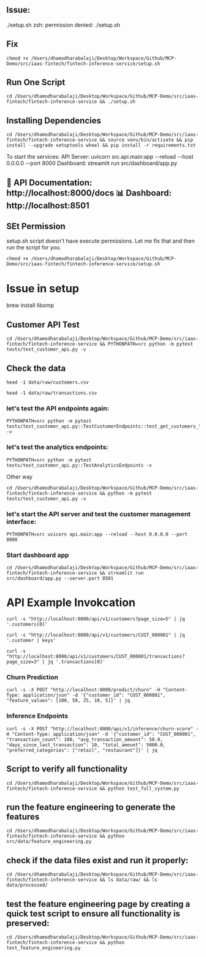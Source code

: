 ## Issue:

./setup.sh
zsh: permission denied: ./setup.sh

## Fix
```
chmod +x /Users/dhamodharabalaji/Desktop/Workspace/Github/MCP-Demo/src/iaas-fintech/fintech-inference-service/setup.sh
```

## Run One Script
```
cd /Users/dhamodharabalaji/Desktop/Workspace/Github/MCP-Demo/src/iaas-fintech/fintech-inference-service && ./setup.sh
```

## Installing Dependencies

```
cd /Users/dhamodharabalaji/Desktop/Workspace/Github/MCP-Demo/src/iaas-fintech/fintech-inference-service && source venv/bin/activate && pip install --upgrade setuptools wheel && pip install -r requirements.txt
```

 To start the services:
   API Server:  uvicorn src.api.main:app --reload --host 0.0.0.0 --port 8000
   Dashboard:   streamlit run src/dashboard/app.py

📖 API Documentation: http://localhost:8000/docs
📊 Dashboard:         http://localhost:8501
---


## SEt Permission

setup.sh script doesn't have execute permissions. Let me fix that and then run the script for you.

```
chmod +x /Users/dhamodharabalaji/Desktop/Workspace/Github/MCP-Demo/src/iaas-fintech/fintech-inference-service/setup.sh
```


# Issue in setup


brew install libomp


## Customer API Test

```
cd /Users/dhamodharabalaji/Desktop/Workspace/Github/MCP-Demo/src/iaas-fintech/fintech-inference-service && PYTHONPATH=src python -m pytest tests/test_customer_api.py -v
```

## Check the data

```
head -1 data/raw/customers.csv
```

```
head -1 data/raw/transactions.csv
```

### let's test the API endpoints again:

```
PYTHONPATH=src python -m pytest tests/test_customer_api.py::TestCustomerEndpoints::test_get_customers_list -v
```

### let's test the analytics endpoints:
```
PYTHONPATH=src python -m pytest tests/test_customer_api.py::TestAnalyticsEndpoints -v
```

Other way

```
cd /Users/dhamodharabalaji/Desktop/Workspace/Github/MCP-Demo/src/iaas-fintech/fintech-inference-service && python -m pytest tests/test_customer_api.py -v
```

### let's start the API server and test the customer management interface:
```
PYTHONPATH=src uvicorn api.main:app --reload --host 0.0.0.0 --port 8000
```


### Start dashboard app
```
cd /Users/dhamodharabalaji/Desktop/Workspace/Github/MCP-Demo/src/iaas-fintech/fintech-inference-service && streamlit run src/dashboard/app.py --server.port 8501
```



# API Example Invokcation

```
curl -s "http://localhost:8000/api/v1/customers?page_size=5" | jq '.customers[0]'
```

```
curl -s "http://localhost:8000/api/v1/customers/CUST_000001" | jq '.customer | keys'
```

```
curl -s "http://localhost:8000/api/v1/customers/CUST_000001/transactions?page_size=3" | jq '.transactions[0]'
```

### Churn Prediction
```
curl -s -X POST "http://localhost:8000/predict/churn" -H "Content-Type: application/json" -d '{"customer_id": "CUST_000001", "feature_values": [100, 50, 25, 10, 5]}' | jq
```


### Inference Endpoints
```
curl -s -X POST "http://localhost:8000/api/v1/inference/churn-score" -H "Content-Type: application/json" -d '{"customer_id": "CUST_000001", "transaction_count": 100, "avg_transaction_amount": 50.0, "days_since_last_transaction": 10, "total_amount": 5000.0, "preferred_categories": ["retail", "restaurant"]}' | jq
```


## Script to verify all functionality
```
cd /Users/dhamodharabalaji/Desktop/Workspace/Github/MCP-Demo/src/iaas-fintech/fintech-inference-service && python test_full_system.py
```


## run the feature engineering to generate the features 
```
cd /Users/dhamodharabalaji/Desktop/Workspace/Github/MCP-Demo/src/iaas-fintech/fintech-inference-service && python src/data/feature_engineering.py
```

## check if the data files exist and run it properly:
```
cd /Users/dhamodharabalaji/Desktop/Workspace/Github/MCP-Demo/src/iaas-fintech/fintech-inference-service && ls data/raw/ && ls data/processed/
```

## test the feature engineering page by creating a quick test script to ensure all functionality is preserved:
```
cd /Users/dhamodharabalaji/Desktop/Workspace/Github/MCP-Demo/src/iaas-fintech/fintech-inference-service && python test_feature_engineering.py
```

